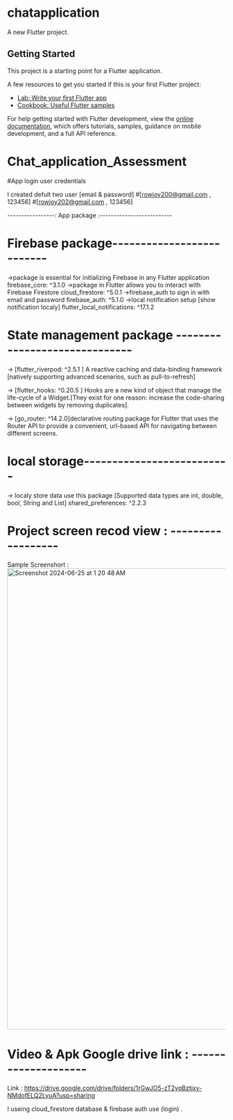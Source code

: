 # chatapplication

A new Flutter project.

## Getting Started

This project is a starting point for a Flutter application.

A few resources to get you started if this is your first Flutter project:

- [Lab: Write your first Flutter app](https://docs.flutter.dev/get-started/codelab)
- [Cookbook: Useful Flutter samples](https://docs.flutter.dev/cookbook)

For help getting started with Flutter development, view the
[online documentation](https://docs.flutter.dev/), which offers tutorials,
samples, guidance on mobile development, and a full API reference.



# Chat_application_Assessment


#App login user credentials
 
 I created defult two user [email & password]
 #[rowjoy200@gmail.com , 123456] 
 #[rowjoy202@gmail.com , 123456]



 -----------------: App package :--------------------------

  # Firebase package--------------------------
  ->package is essential for initializing Firebase in any Flutter application
  firebase_core: ^3.1.0 
  ->package in Flutter allows you to interact with Firebase Firestore
  cloud_firestore: ^5.0.1
  ->firebase_auth to sign in with email and password
  firebase_auth: ^5.1.0 
  ->local notification setup [show notification localy]
  flutter_local_notifications: ^17.1.2



# State management package ------------------------------

-> [flutter_riverpod: ^2.5.1 ] A reactive caching and data-binding framework [natively supporting advanced scenarios, such as pull-to-refresh]
  

 -> [flutter_hooks: ^0.20.5 ] Hooks are a new kind of object that manage the life-cycle of a Widget.[They exist for one reason: increase the code-sharing between widgets by removing duplicates]. 

-> [go_router: ^14.2.0]declarative routing package for Flutter that uses the Router API to provide a convenient, url-based API for navigating between different screens.



# local storage--------------------------
  -> localy store data use this package [Supported data types are int, double, bool, String and List<String>]
  shared_preferences: ^2.2.3 


# Project screen recod view : ------------------
Sample Screenshort : 
<img width="1060" alt="Screenshot 2024-06-25 at 1 20 48 AM" src="https://github.com/rowjoy/Chat_application_Assessment/assets/69602585/24f72d4f-efdc-4d7b-af6f-542b30ca4e21">


# Video & Apk Google drive link : --------------------
Link : https://drive.google.com/drive/folders/1rGwJO5-zT2yqBztjxv-NMdofELQ2LyuA?usp=sharing


I useing cloud_firestore database &  firebase auth use (login) . 





